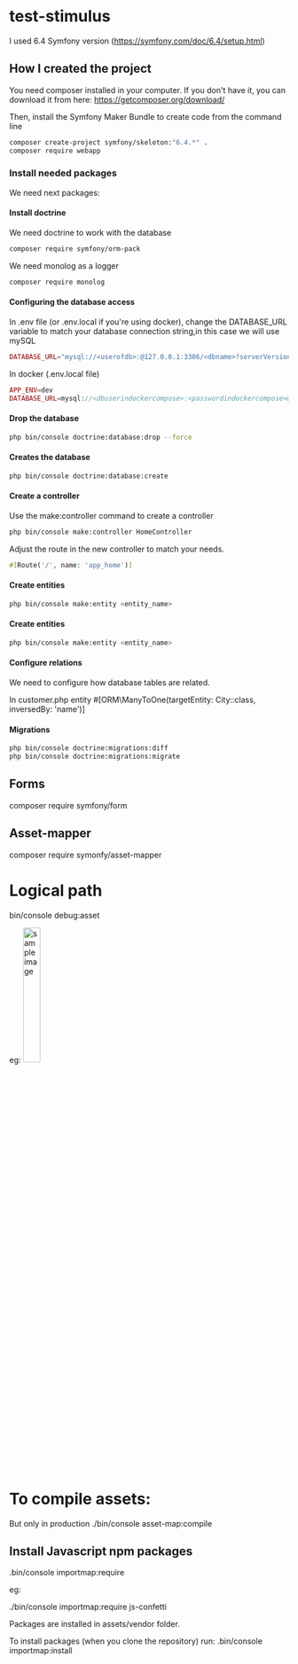 # test-stimulus

I used 6.4 Symfony version (https://symfony.com/doc/6.4/setup.html)

## How I created the project

You need composer installed in your computer. If you don't have it, you can download it from here: https://getcomposer.org/download/

Then, install the Symfony Maker Bundle to create code from the command line

```bash
composer create-project symfony/skeleton:"6.4.*" .
composer require webapp
```

### Install needed packages

We need next packages:

#### Install doctrine

We need doctrine to work with the database

```bash
composer require symfony/orm-pack
```

We need monolog as a logger

```bash
composer require monolog
```

#### Configuring the database access

In .env file (or .env.local if you're using docker), change the DATABASE_URL variable to match your database connection string,in this case we will use mySQL

```php
DATABASE_URL="mysql://<userofdb>:@127.0.0.1:3306/<dbname>?serverVersion=8.0.32&charset=utf8mb4"
```

In docker (.env.local file)

```php
APP_ENV=dev
DATABASE_URL=mysql://<dbuserindockercompose>:<passwordindockercompose>@db:3306/<dbname>
```

#### Drop the database

```bash
php bin/console doctrine:database:drop --force
```

#### Creates the database

```bash
php bin/console doctrine:database:create
```

#### Create a controller

Use the make:controller command to create a controller

```bash
php bin/console make:controller HomeController
```

Adjust the route in the new controller to match your needs.

```php
#[Route('/', name: 'app_home')]
```

#### Create entities

```bash
php bin/console make:entity <entity_name>
```

#### Create entities

```bash
php bin/console make:entity <entity_name>
```

#### Configure relations

We need to configure how database tables are related.

In customer.php entity #[ORM\ManyToOne(targetEntity: City::class, inversedBy: 'name')]

#### Migrations

```bash
php bin/console doctrine:migrations:diff
php bin/console doctrine:migrations:migrate
```

## Forms

composer require symfony/form

## Asset-mapper

composer require symonfy/asset-mapper

# Logical path

bin/console debug:asset

eg:
<img src="{{ asset('images/sample.jpg') }} " alt="sample image" width="25%" height="25%">

# To compile assets:

But only in production
./bin/console asset-map:compile

## Install Javascript npm packages

.bin/console importmap:require <package-name>

eg:

./bin/console importmap:require js-confetti

Packages are installed in assets/vendor folder.

To install packages (when you clone the repository) run:
.bin/console importmap:install
